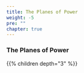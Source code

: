 ```yaml
---
title: The Planes of Power
weight: -5
pre: ""
chapter: true
---
```


### The Planes of Power

{{% children depth="3" %}}
